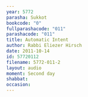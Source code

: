 ```yaml
---
year: 5772
parasha: Sukkot
bookcode: "0"
fullparashacode: "011"
parashacode: "011"
title: Automatic Intent
author: Rabbi Eliezer Hirsch
date: 2011-10-14
id: 57720112
filename: 5772-011-2
layout: audio
moment: Second day
shabbat: 
occasion: 
---
```

